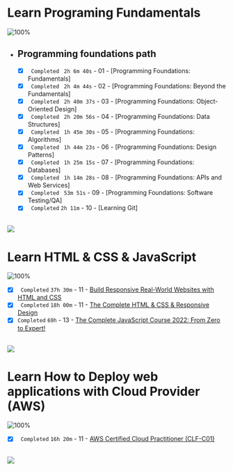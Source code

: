 
# Learn Programing Fundamentals

![100%](https://progress-bar.dev/100/?title=Done)
<br />

- ## Programming foundations path

  - [x] ` Completed` ` 2h 6m 40s` - 01 - [Programming Foundations: Fundamentals]
  - [x] ` Completed` ` 2h 4m 44s` - 02 - [Programming Foundations: Beyond the Fundamentals]
  - [x] ` Completed` ` 2h 40m 37s` - 03 - [Programming Foundations: Object-Oriented Design]
  - [x] ` Completed` ` 2h 20m 56s` - 04 - [Programming Foundations: Data Structures]
  - [x] ` Completed` ` 1h 45m 30s` - 05 - [Programming Foundations: Algorithms]
  - [x] ` Completed` ` 1h 44m 23s` - 06 - [Programming Foundations: Design Patterns]
  - [x] ` Completed` ` 1h 25m 15s` - 07 - [Programming Foundations: Databases]
  - [x] ` Completed` ` 1h 14m 28s` - 08 - [Programming Foundations: APIs and Web Services]
  - [x] ` Completed` ` 53m 51s` - 09 - [Programming Foundations: Software Testing/QA]
  - [x] ` Completed` `2h 11m` - 10 - [Learning Git]

  <br />

<img src="https://img.shields.io/badge/Total%20Number%20Of%20Hours%20For%20This%20Courses-19h25m-blue">

# Learn HTML & CSS & JavaScript

![100%](https://progress-bar.dev/100/?title=Done)
<br />

 - [x] ` Completed` `37h 30m` - 11 - [Build Responsive Real-World Websites with HTML and CSS](Udemy/)
 - [x] ` Completed` `18h 00m` - 11 - [The Complete HTML & CSS & Responsive Design](Udemy/)
 - [x] `Completed` `69h` - 13 - [The Complete JavaScript Course 2022: From Zero to Expert!](Udemy/)
  <br />

<img src="https://img.shields.io/badge/Total%20Number%20Of%20Hours%20For%20This%20Courses-124h30m-blue">

# Learn How to Deploy web applications with Cloud Provider (AWS)

![100%](https://progress-bar.dev/100/?title=Done)
<br />

 - [x] ` Completed` `16h 20m` - 11 - [AWS Certified Cloud Practitioner (CLF-C01)](aClouGuru/)
  <br />

<img src="https://img.shields.io/badge/Total%20Number%20Of%20Hours%20For%20This%20Courses-16h20m-blue">
